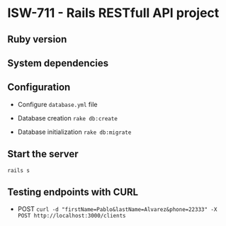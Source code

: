 # ISW-711 - Rails RESTfull API project


## Ruby version

## System dependencies

## Configuration

- Configure `database.yml` file

- Database creation
`rake db:create` 

- Database initialization
`rake db:migrate` 

## Start the server

`rails s`

## Testing endpoints with CURL

- POST `curl -d "firstName=Pablo&lastName=Alvarez&phone=22333" -X POST http://localhost:3000/clients`

